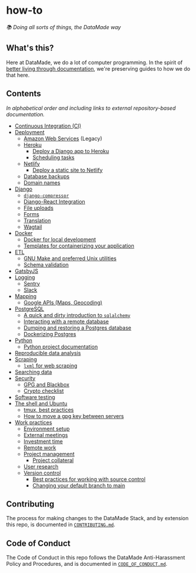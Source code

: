 # how-to

_📚 Doing all sorts of things, the DataMade way_

## What's this?

Here at DataMade, we do a lot of computer programming. In the spirit of [better living through documentation](https://datamade.us/blog/better-living-through-documentation), we're preserving guides to how we do that here.

## Contents

_In alphabetical order and including links to external repository-based documentation._

- [Continuous Integration (CI)](ci/)
- [Deployment](deployment/)
    - [Amazon Web Services](deployment/aws/) (Legacy)
    - [Heroku](deployment/heroku/)
        - [Deploy a Django app to Heroku](deployment/heroku/deploy-a-django-app.md)
        - [Scheduling tasks](deployment/heroku/scheduling-tasks.md)
    - [Netlify](deployment/netlify/)
        - [Deploy a static site to Netlify](deployment/netlify/README.md#deploy-a-static-site-to-netlify)
    - [Database backups](deployment/database-backups.md)
    - [Domain names](deployment/domain-names.md)
- [Django](django/)
    - [`django-compressor`](django/django-compressor.md)
    - [Django-React Integration](django/django-react-integration.md)
    - [File uploads](django/file-uploads.md)
    - [Forms](django/forms.md)
    - [Translation](django/translation.md)
    - [Wagtail](django/wagtail/)
- [Docker](docker/)
    - [Docker for local development](docker/local-development.md)
    - [Templates for containerizing your application](docker/templates/)
- [ETL](etl/)
    - [GNU Make and preferred Unix utilities](https://github.com/datamade/data-making-guidelines)
    - [Schema validation](etl/schema-validation.md)
- [GatsbyJS](gatsby/)
- [Logging](logging/)
    - [Sentry](logging/sentry.md)
    - [Slack](logging/slack.md)
- [Mapping](mapping/)
    - [Google APIs (Maps, Geocoding)](mapping/google-apis.md)
- [PostgreSQL](postgres/)
    - [A quick and dirty introduction to `sqlalchemy`](postgres/quick-n-dirty-sqlalchemy.md)
    - [Interacting with a remote database](postgres/Interacting-with-a-remote-database.md)
    - [Dumping and restoring a Postgres database](postgres/Dump-and-restore-Postgres.md)
    - [Dockerizing Postgres](postgres/Dockerizing-Postgres.md)
- [Python](python/)
    - [Python project documentation](python/#python-project-documentation)
- [Reproducible data analysis](data-analysis/)
- [Scraping](scraping/)
    - [`lxml` for web scraping](scraping/lxml-for-web-scraping.md)
- [Searching data](search/)
- [Security](security/)
    - [GPG and Blackbox](security/gpg/blackbox.md)
    - [Crypto checklist](https://bit.ly/cryptochecklist)
- [Software testing](https://github.com/datamade/testing-guidelines)
- [The shell and Ubuntu](shell/)
    - [tmux, best practices](shell/tmux-best-practices.md)
    - [How to move a gpg key between servers](shell/moving-keys-between-servers.md)
- [Work practices](work-practices/)
    - [Environment setup](work-practices/environment-setup.md)
    - [External meetings](work-practices/external-meetings/)
    - [Investment time](work-practices/investment-time/)
    - [Remote work](work-practices/remote-work/)
    - [Project management](work-practices/project-management/)
        - [Project collateral](work-practices/project-management/collateral.md)
    - [User research](work-practices/ux/project-research-and-interviews.md)
    - [Version control](work-practices/version-control/)
        - [Best practices for working with source control](work-practices/version-control/source-control.md)
        - [Changing your default branch to main](work-practices/version-control/renaming-to-main.md)

## Contributing

The process for making changes to the DataMade Stack, and by extension this repo, is documented in [`CONTRIBUTING.md`](./CONTRIBUTING.md).

## Code of Conduct

The Code of Conduct in this repo follows the DataMade Anti-Harassment Policy and Procedures, and is documented in [`CODE_OF_CONDUCT.md`](./CODE_OF_CONDUCT.md).
